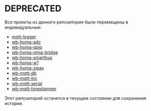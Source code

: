 DEPRECATED
==========

Все проекты из данного репозитория были перемещены в индивидуальные:
* [mqtt-logger](https://github.com/contactless/mqtt-logger)
* [wb-homa-adc](https://github.com/contactless/wb-homa-adc)
* [wb-homa-gpio](https://github.com/contactless/wb-homa-gpio)
* [wb-homa-ninja-bridge](https://github.com/contactless/wb-homa-ninja-bridge)
* [wb-homa-smartbus](https://github.com/contactless/wb-homa-smartbus)
* [wb-homa-w1](https://github.com/contactless/wb-homa-w1)
* [wb-homa-zway](https://github.com/contactless/wb-homa-zway)
* [wb-mqtt-db](https://github.com/contactless/wb-mqtt-db)
* [wb-mqtt-lirc](https://github.com/contactless/wb-mqtt-lirc)
* [wb-mqtt-serial](https://github.com/contactless/wb-mqtt-serial)
* [wb-mqtt-timestamper](https://github.com/contactless/wb-mqtt-timestamper)

Этот репозиторий останется в текущем состоянии для сохранения истории.

